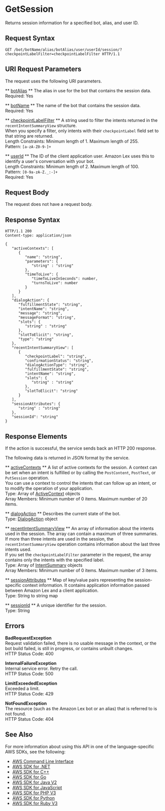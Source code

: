 # GetSession<a name="API_runtime_GetSession"></a>

Returns session information for a specified bot, alias, and user ID\.

## Request Syntax<a name="API_runtime_GetSession_RequestSyntax"></a>

```
GET /bot/botName/alias/botAlias/user/userId/session/?checkpointLabelFilter=checkpointLabelFilter HTTP/1.1
```

## URI Request Parameters<a name="API_runtime_GetSession_RequestParameters"></a>

The request uses the following URI parameters\.

 ** [botAlias](#API_runtime_GetSession_RequestSyntax) **   <a name="lex-runtime_GetSession-request-botAlias"></a>
The alias in use for the bot that contains the session data\.  
Required: Yes

 ** [botName](#API_runtime_GetSession_RequestSyntax) **   <a name="lex-runtime_GetSession-request-botName"></a>
The name of the bot that contains the session data\.  
Required: Yes

 ** [checkpointLabelFilter](#API_runtime_GetSession_RequestSyntax) **   <a name="lex-runtime_GetSession-request-checkpointLabelFilter"></a>
A string used to filter the intents returned in the `recentIntentSummaryView` structure\.   
When you specify a filter, only intents with their `checkpointLabel` field set to that string are returned\.  
Length Constraints: Minimum length of 1\. Maximum length of 255\.  
Pattern: `[a-zA-Z0-9-]+` 

 ** [userId](#API_runtime_GetSession_RequestSyntax) **   <a name="lex-runtime_GetSession-request-userId"></a>
The ID of the client application user\. Amazon Lex uses this to identify a user's conversation with your bot\.   
Length Constraints: Minimum length of 2\. Maximum length of 100\.  
Pattern: `[0-9a-zA-Z._:-]+`   
Required: Yes

## Request Body<a name="API_runtime_GetSession_RequestBody"></a>

The request does not have a request body\.

## Response Syntax<a name="API_runtime_GetSession_ResponseSyntax"></a>

```
HTTP/1.1 200
Content-type: application/json

{
   "activeContexts": [ 
      { 
         "name": "string",
         "parameters": { 
            "string" : "string" 
         },
         "timeToLive": { 
            "timeToLiveInSeconds": number,
            "turnsToLive": number
         }
      }
   ],
   "dialogAction": { 
      "fulfillmentState": "string",
      "intentName": "string",
      "message": "string",
      "messageFormat": "string",
      "slots": { 
         "string" : "string" 
      },
      "slotToElicit": "string",
      "type": "string"
   },
   "recentIntentSummaryView": [ 
      { 
         "checkpointLabel": "string",
         "confirmationStatus": "string",
         "dialogActionType": "string",
         "fulfillmentState": "string",
         "intentName": "string",
         "slots": { 
            "string" : "string" 
         },
         "slotToElicit": "string"
      }
   ],
   "sessionAttributes": { 
      "string" : "string" 
   },
   "sessionId": "string"
}
```

## Response Elements<a name="API_runtime_GetSession_ResponseElements"></a>

If the action is successful, the service sends back an HTTP 200 response\.

The following data is returned in JSON format by the service\.

 ** [activeContexts](#API_runtime_GetSession_ResponseSyntax) **   <a name="lex-runtime_GetSession-response-activeContexts"></a>
A list of active contexts for the session\. A context can be set when an intent is fulfilled or by calling the `PostContent`, `PostText`, or `PutSession` operation\.  
You can use a context to control the intents that can follow up an intent, or to modify the operation of your application\.  
Type: Array of [ActiveContext](API_runtime_ActiveContext.md) objects  
Array Members: Minimum number of 0 items\. Maximum number of 20 items\.

 ** [dialogAction](#API_runtime_GetSession_ResponseSyntax) **   <a name="lex-runtime_GetSession-response-dialogAction"></a>
Describes the current state of the bot\.  
Type: [DialogAction](API_runtime_DialogAction.md) object

 ** [recentIntentSummaryView](#API_runtime_GetSession_ResponseSyntax) **   <a name="lex-runtime_GetSession-response-recentIntentSummaryView"></a>
An array of information about the intents used in the session\. The array can contain a maximum of three summaries\. If more than three intents are used in the session, the `recentIntentSummaryView` operation contains information about the last three intents used\.  
If you set the `checkpointLabelFilter` parameter in the request, the array contains only the intents with the specified label\.  
Type: Array of [IntentSummary](API_runtime_IntentSummary.md) objects  
Array Members: Minimum number of 0 items\. Maximum number of 3 items\.

 ** [sessionAttributes](#API_runtime_GetSession_ResponseSyntax) **   <a name="lex-runtime_GetSession-response-sessionAttributes"></a>
Map of key/value pairs representing the session\-specific context information\. It contains application information passed between Amazon Lex and a client application\.  
Type: String to string map

 ** [sessionId](#API_runtime_GetSession_ResponseSyntax) **   <a name="lex-runtime_GetSession-response-sessionId"></a>
A unique identifier for the session\.  
Type: String

## Errors<a name="API_runtime_GetSession_Errors"></a>

 **BadRequestException**   
 Request validation failed, there is no usable message in the context, or the bot build failed, is still in progress, or contains unbuilt changes\.   
HTTP Status Code: 400

 **InternalFailureException**   
Internal service error\. Retry the call\.  
HTTP Status Code: 500

 **LimitExceededException**   
Exceeded a limit\.  
HTTP Status Code: 429

 **NotFoundException**   
The resource \(such as the Amazon Lex bot or an alias\) that is referred to is not found\.  
HTTP Status Code: 404

## See Also<a name="API_runtime_GetSession_SeeAlso"></a>

For more information about using this API in one of the language\-specific AWS SDKs, see the following:
+  [ AWS Command Line Interface](https://docs.aws.amazon.com/goto/aws-cli/runtime.lex-2016-11-28/GetSession) 
+  [ AWS SDK for \.NET](https://docs.aws.amazon.com/goto/DotNetSDKV3/runtime.lex-2016-11-28/GetSession) 
+  [ AWS SDK for C\+\+](https://docs.aws.amazon.com/goto/SdkForCpp/runtime.lex-2016-11-28/GetSession) 
+  [ AWS SDK for Go](https://docs.aws.amazon.com/goto/SdkForGoV1/runtime.lex-2016-11-28/GetSession) 
+  [ AWS SDK for Java V2](https://docs.aws.amazon.com/goto/SdkForJavaV2/runtime.lex-2016-11-28/GetSession) 
+  [ AWS SDK for JavaScript](https://docs.aws.amazon.com/goto/AWSJavaScriptSDK/runtime.lex-2016-11-28/GetSession) 
+  [ AWS SDK for PHP V3](https://docs.aws.amazon.com/goto/SdkForPHPV3/runtime.lex-2016-11-28/GetSession) 
+  [ AWS SDK for Python](https://docs.aws.amazon.com/goto/boto3/runtime.lex-2016-11-28/GetSession) 
+  [ AWS SDK for Ruby V3](https://docs.aws.amazon.com/goto/SdkForRubyV3/runtime.lex-2016-11-28/GetSession) 